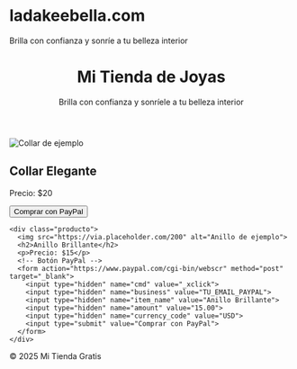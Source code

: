 # ladakeebella.com
Brilla con confianza y sonríe a tu belleza interior
<!DOCTYPE html>
<html lang="es">
<head>
  <meta charset="UTF-8">
  <meta name="viewport" content="width=device-width, initial-scale=1.0">
  <title>Mi Tienda Gratis</title>
  <link rel="stylesheet" href="style.css">
</head>
<body>
  <header>
    <h1>Mi Tienda de Joyas</h1>
    <p>Brilla con confianza y sonríele a tu belleza interior</p>
  </header>

  <main>
    <div class="producto">
      <img src="https://via.placeholder.com/200" alt="Collar de ejemplo">
      <h2>Collar Elegante</h2>
      <p>Precio: $20</p>
      <!-- Botón PayPal -->
      <form action="https://www.paypal.com/cgi-bin/webscr" method="post" target="_blank">
        <input type="hidden" name="cmd" value="_xclick">
        <input type="hidden" name="business" value="TU_EMAIL_PAYPAL">
        <input type="hidden" name="item_name" value="Collar Elegante">
        <input type="hidden" name="amount" value="20.00">
        <input type="hidden" name="currency_code" value="USD">
        <input type="submit" value="Comprar con PayPal">
      </form>
    </div>

    <div class="producto">
      <img src="https://via.placeholder.com/200" alt="Anillo de ejemplo">
      <h2>Anillo Brillante</h2>
      <p>Precio: $15</p>
      <!-- Botón PayPal -->
      <form action="https://www.paypal.com/cgi-bin/webscr" method="post" target="_blank">
        <input type="hidden" name="cmd" value="_xclick">
        <input type="hidden" name="business" value="TU_EMAIL_PAYPAL">
        <input type="hidden" name="item_name" value="Anillo Brillante">
        <input type="hidden" name="amount" value="15.00">
        <input type="hidden" name="currency_code" value="USD">
        <input type="submit" value="Comprar con PayPal">
      </form>
    </div>
  </main>

  <footer>
    <p>© 2025 Mi Tienda Gratis</p>
  </footer>
</body>
</html>
